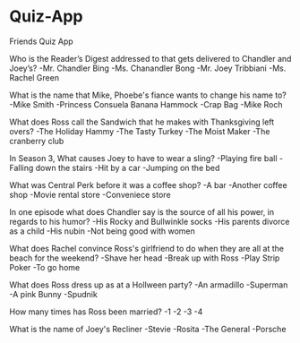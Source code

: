 # Quiz-App
Friends Quiz App

Who is the Reader’s Digest addressed to that gets delivered to Chandler and Joey’s?
    -Mr. Chandler Bing
    -Ms. Chanandler Bong
    -Mr. Joey Tribbiani
    -Ms. Rachel Green
    
What is the name that Mike, Phoebe's fiance wants to change his name to?
    -Mike Smith
    -Princess Consuela Banana Hammock
    -Crap Bag
    -Mike Roch
    
What does Ross call the Sandwich that he makes with Thanksgiving left overs?
    -The Holiday Hammy
    -The Tasty Turkey
    -The Moist Maker
    -The cranberry club
    
In Season 3, What causes Joey to have to wear a sling?
    -Playing fire ball
    -Falling down the stairs
    -Hit by a car
    -Jumping on the bed
    
What was Central Perk before it was a coffee shop?
    -A bar
    -Another coffee shop
    -Movie rental store
    -Conveniece store
    
In one episode what does Chandler say is the source of all his power, in regards to his humor?
    -His Rocky and Bullwinkle socks
    -His parents divorce as a child
    -His nubin
    -Not being good with women
    
What does Rachel convince Ross's girlfriend to do when they are all at the beach for the weekend?
    -Shave her head
    -Break up with Ross
    -Play Strip Poker
    -To go home
    
What does Ross dress up as at a Hollween party?
    -An armadillo
    -Superman
    -A pink Bunny
    -Spudnik
    
How many times has Ross been married?
    -1
    -2
    -3
    -4
    
What is the name of Joey's Recliner
  -Stevie
  -Rosita
  -The General
  -Porsche
  
    
 
    
    
   


